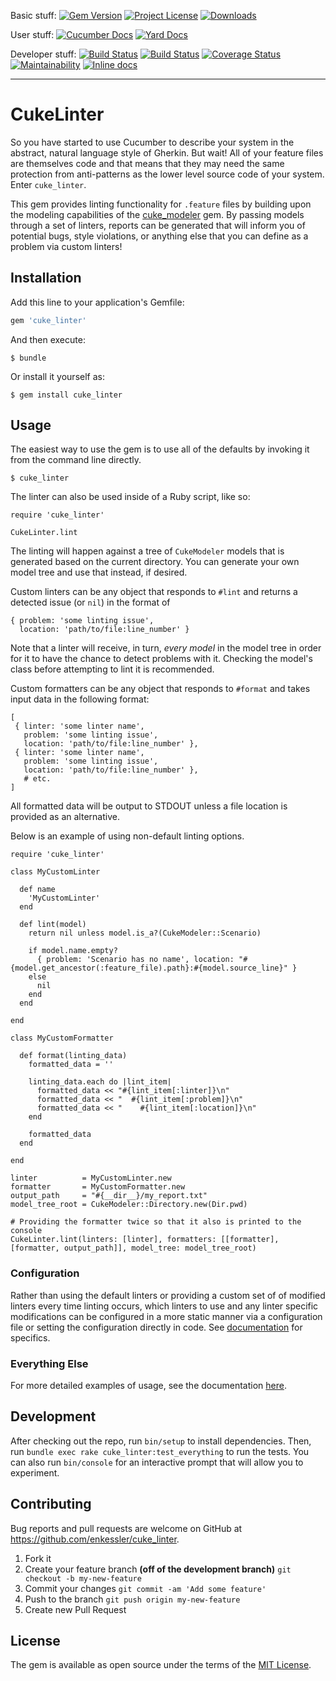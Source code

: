 Basic stuff:
[![Gem Version](https://badge.fury.io/rb/cuke_linter.svg)](https://rubygems.org/gems/cuke_linter)
[![Project License](https://img.shields.io/badge/license-MIT-blue.svg)](https://opensource.org/licenses/mit-license.php)
[![Downloads](https://img.shields.io/gem/dt/cuke_linter.svg)](https://rubygems.org/gems/cuke_linter)

User stuff:
[![Cucumber Docs](http://img.shields.io/badge/Documentation-Features-green.svg)](https://app.cucumber.pro/projects/cuke_linter)
[![Yard Docs](http://img.shields.io/badge/Documentation-API-blue.svg)](https://www.rubydoc.info/gems/cuke_linter)

Developer stuff:
[![Build Status](https://travis-ci.org/enkessler/cuke_linter.svg?branch=dev)](https://travis-ci.org/enkessler/cuke_linter)
[![Build Status](https://ci.appveyor.com/api/projects/status/g5o70u747x073evy?svg=true)](https://ci.appveyor.com/project/enkessler/cuke-linter)
[![Coverage Status](https://coveralls.io/repos/github/enkessler/cuke_linter/badge.svg?branch=dev)](https://coveralls.io/github/enkessler/cuke_linter?branch=dev)
[![Maintainability](https://api.codeclimate.com/v1/badges/d1b86760e59a457c8e73/maintainability)](https://codeclimate.com/github/enkessler/cuke_linter/maintainability)
[![Inline docs](http://inch-ci.org/github/enkessler/cuke_linter.svg?branch=dev)](https://inch-ci.org/github/enkessler/cuke_linter?branch=dev)

---

# CukeLinter

So you have started to use Cucumber to describe your system in the abstract, natural language style of Gherkin. But wait! All of your feature files are themselves code and that means that they may need the same protection from anti-patterns as the lower level source code of your system. Enter `cuke_linter`.

This gem provides linting functionality for `.feature` files by building upon the modeling capabilities of the [cuke_modeler](https://github.com/enkessler/cuke_modeler) gem. By passing models through a set of linters, reports can be generated that will inform you of potential bugs, style violations, or anything else that you can define as a problem  via custom linters! 

## Installation

Add this line to your application's Gemfile:

```ruby
gem 'cuke_linter'
```

And then execute:

    $ bundle

Or install it yourself as:

    $ gem install cuke_linter

## Usage

The easiest way to use the gem is to use all of the defaults by invoking it from the command line directly.

```
$ cuke_linter
```

The linter can also be used inside of a Ruby script, like so:

```
require 'cuke_linter'

CukeLinter.lint
```

The linting will happen against a tree of `CukeModeler` models that is generated based on the current directory. You can generate your own model tree and use that instead, if desired.

Custom linters can be any object that responds to `#lint` and returns a detected issue (or `nil`) in the format of

```
{ problem: 'some linting issue',
  location: 'path/to/file:line_number' }
```

Note that a linter will receive, in turn, *every model* in the model tree in order for it to have the chance to detect problems with it. Checking the model's class before attempting to lint it is recommended.

Custom formatters can be any object that responds to `#format` and takes input data in the following format:

```
[
 { linter: 'some linter name',
   problem: 'some linting issue',
   location: 'path/to/file:line_number' },
 { linter: 'some linter name',
   problem: 'some linting issue',
   location: 'path/to/file:line_number' },
   # etc.
]
```

All formatted data will be output to STDOUT unless a file location is provided as an alternative.

Below is an example of using non-default linting options.

```
require 'cuke_linter'

class MyCustomLinter

  def name
    'MyCustomLinter'
  end

  def lint(model)
    return nil unless model.is_a?(CukeModeler::Scenario)

    if model.name.empty?
      { problem: 'Scenario has no name', location: "#{model.get_ancestor(:feature_file).path}:#{model.source_line}" }
    else
      nil
    end
  end

end

class MyCustomFormatter

  def format(linting_data)
    formatted_data = ''

    linting_data.each do |lint_item|
      formatted_data << "#{lint_item[:linter]}\n"
      formatted_data << "  #{lint_item[:problem]}\n"
      formatted_data << "    #{lint_item[:location]}\n"
    end

    formatted_data
  end

end

linter          = MyCustomLinter.new
formatter       = MyCustomFormatter.new
output_path     = "#{__dir__}/my_report.txt"
model_tree_root = CukeModeler::Directory.new(Dir.pwd)

# Providing the formatter twice so that it also is printed to the console
CukeLinter.lint(linters: [linter], formatters: [[formatter], [formatter, output_path]], model_tree: model_tree_root)
```

### Configuration

Rather than using the default linters or providing a custom set of of modified linters every time linting occurs, which linters to use and any linter specific modifications can be configured in a more static manner via a configuration file or setting the configuration directly in code. See [documentation](#documentation) for specifics.


### <a id="documentation"></a>Everything Else

For more detailed examples of usage, see the documentation [here](https://app.cucumber.pro/projects/cuke_linter).


## Development

After checking out the repo, run `bin/setup` to install dependencies. Then, run `bundle exec rake cuke_linter:test_everything` to run the tests. You can also run `bin/console` for an interactive prompt that will allow you to experiment.

## Contributing

Bug reports and pull requests are welcome on GitHub at https://github.com/enkessler/cuke_linter.

1. Fork it
2. Create your feature branch **(off of the development branch)**
   `git checkout -b my-new-feature`
3. Commit your changes
   `git commit -am 'Add some feature'`
4. Push to the branch
   `git push origin my-new-feature`
5. Create new Pull Request

## License

The gem is available as open source under the terms of the [MIT License](https://opensource.org/licenses/MIT).
